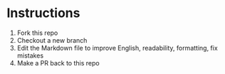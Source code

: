 # Instructions

1. Fork this repo
2. Checkout a new branch
3. Edit the Markdown file to improve English, readability, formatting, fix mistakes
4. Make a PR back to this repo
